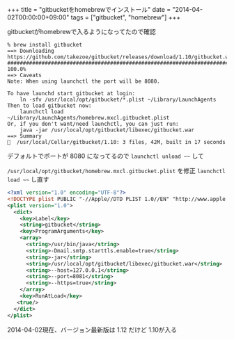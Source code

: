 +++
title = "gitbucketをhomebrewでインストール"
date = "2014-04-02T00:00:00+09:00"
tags = ["gitbucket", "homebrew"]
+++

gitbucketがhomebrewで入るようになってたので確認

```
% brew install gitbucket
==> Downloading https://github.com/takezoe/gitbucket/releases/download/1.10/gitbucket.war
######################################################################## 100.0%
==> Caveats
Note: When using launchctl the port will be 8080.

To have launchd start gitbucket at login:
    ln -sfv /usr/local/opt/gitbucket/*.plist ~/Library/LaunchAgents
Then to load gitbucket now:
    launchctl load ~/Library/LaunchAgents/homebrew.mxcl.gitbucket.plist
Or, if you don't want/need launchctl, you can just run:
    java -jar /usr/local/opt/gitbucket/libexec/gitbucket.war
==> Summary
🍺  /usr/local/Cellar/gitbucket/1.10: 3 files, 42M, built in 17 seconds
```

デフォルトでポートが 8080 になってるので `launchctl unload ~~` して

`/usr/local/opt/gitbucket/homebrew.mxcl.gitbucket.plist` を修正 `launchctl load ~~` し直す

```xml
<?xml version="1.0" encoding="UTF-8"?>
<!DOCTYPE plist PUBLIC "-//Apple//DTD PLIST 1.0//EN" "http://www.apple.com/DTDs/PropertyList-1.0.dtd">
<plist version="1.0">
  <dict>
    <key>Label</key>
    <string>gitbucket</string>
    <key>ProgramArguments</key>
    <array>
      <string>/usr/bin/java</string>
      <string>-Dmail.smtp.starttls.enable=true</string>
      <string>-jar</string>
      <string>/usr/local/opt/gitbucket/libexec/gitbucket.war</string>
      <string>--host=127.0.0.1</string>
      <string>--port=8081</string>
      <string>--https=true</string>
    </array>
    <key>RunAtLoad</key>
   <true/>
  </dict>
</plist>
```

2014-04-02現在、バージョン最新版は 1.12 だけど 1.10が入る
